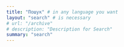 ```yaml
---
title: "Пошук" # in any language you want
layout: "search" # is necessary
# url: "/archive"
# description: "Description for Search"
summary: "search"
---
```


